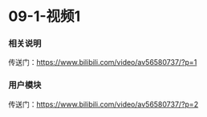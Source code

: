 # 09-1-视频1

### 相关说明

传送门：<https://www.bilibili.com/video/av56580737/?p=1>

### 用户模块

传送门：<https://www.bilibili.com/video/av56580737/?p=2>
